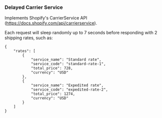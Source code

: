 ### Delayed Carrier Service

Implements Shopify's CarrierService API (https://docs.shopify.com/api/carrierservice).

Each request will sleep randomly up to 7 seconds before responding with 2 shipping rates, such as:

```
{
    "rates": [
        {
            "service_name": "Standard rate",
            "service_code": "standard-rate-1",
            "total_price": 728,
            "currency": "USD"
        },
        {
            "service_name": "Expedited rate",
            "service_code": "expedited-rate-2",
            "total_price": 1274,
            "currency": "USD"
        }
    ]
}
```
